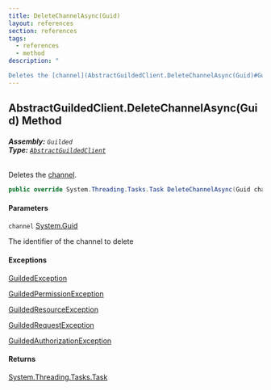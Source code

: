 ```yaml
---
title: DeleteChannelAsync(Guid)
layout: references
section: references
tags:
  - references
  - method
description: "

Deletes the [channel](AbstractGuildedClient.DeleteChannelAsync(Guid)#Guilded.AbstractGuildedClient.DeleteChannelAsync(Guid).channel 'Guilded.AbstractGuildedClient.DeleteChannelAsync(Guid).channel')."
---
```


## AbstractGuildedClient.DeleteChannelAsync(Guid) Method
###### **Assembly:** `Guilded`<br/>**Type:** [`AbstractGuildedClient`](AbstractGuildedClient 'Guilded.AbstractGuildedClient')

Deletes the [channel](AbstractGuildedClient.DeleteChannelAsync(Guid)#Guilded.AbstractGuildedClient.DeleteChannelAsync(Guid).channel 'Guilded.AbstractGuildedClient.DeleteChannelAsync(Guid).channel').

```csharp
public override System.Threading.Tasks.Task DeleteChannelAsync(Guid channel);
```
#### Parameters

<a name='Guilded.AbstractGuildedClient.DeleteChannelAsync(Guid).channel'></a>

`channel` [System.Guid](https://docs.microsoft.com/en-us/dotnet/api/System.Guid 'System.Guid')

The identifier of the channel to delete

#### Exceptions

[GuildedException](GuildedException 'Guilded.Base.GuildedException')

[GuildedPermissionException](GuildedPermissionException 'Guilded.Base.GuildedPermissionException')

[GuildedResourceException](GuildedResourceException 'Guilded.Base.GuildedResourceException')

[GuildedRequestException](GuildedRequestException 'Guilded.Base.GuildedRequestException')

[GuildedAuthorizationException](GuildedAuthorizationException 'Guilded.Base.GuildedAuthorizationException')

#### Returns
[System.Threading.Tasks.Task](https://docs.microsoft.com/en-us/dotnet/api/System.Threading.Tasks.Task 'System.Threading.Tasks.Task')